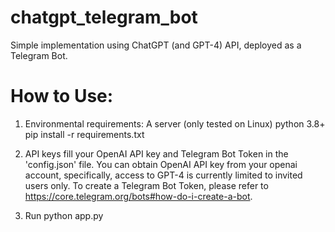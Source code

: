 # chatgpt_telegram_bot
Simple implementation using ChatGPT (and GPT-4) API, deployed as a Telegram Bot.

# How to Use:
1. Environmental requirements:
    A server (only tested on Linux)
    python 3.8+
    pip install -r requirements.txt

2. API keys
  fill your OpenAI API key and Telegram Bot Token in the 'config.json' file.
  You can obtain OpenAI API key from your openai account, specifically, access to GPT-4 is currently limited to invited users only.
  To create a Telegram Bot Token, please refer to https://core.telegram.org/bots#how-do-i-create-a-bot.
  
3. Run
  python app.py
